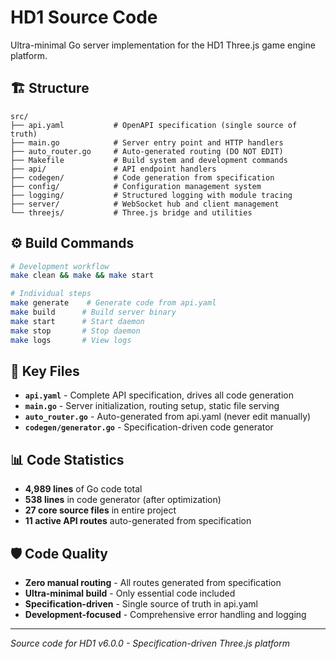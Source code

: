 # HD1 Source Code

Ultra-minimal Go server implementation for the HD1 Three.js game engine platform.

## 🏗️ Structure

```
src/
├── api.yaml           # OpenAPI specification (single source of truth)
├── main.go            # Server entry point and HTTP handlers
├── auto_router.go     # Auto-generated routing (DO NOT EDIT)
├── Makefile           # Build system and development commands
├── api/               # API endpoint handlers
├── codegen/           # Code generation from specification
├── config/            # Configuration management system
├── logging/           # Structured logging with module tracing
├── server/            # WebSocket hub and client management
└── threejs/           # Three.js bridge and utilities
```

## ⚙️ Build Commands

```bash
# Development workflow
make clean && make && make start

# Individual steps
make generate    # Generate code from api.yaml
make build      # Build server binary
make start      # Start daemon
make stop       # Stop daemon
make logs       # View logs
```

## 🔧 Key Files

- **`api.yaml`** - Complete API specification, drives all code generation
- **`main.go`** - Server initialization, routing setup, static file serving
- **`auto_router.go`** - Auto-generated from api.yaml (never edit manually)
- **`codegen/generator.go`** - Specification-driven code generator

## 📊 Code Statistics

- **4,989 lines** of Go code total
- **538 lines** in code generator (after optimization)
- **27 core source files** in entire project
- **11 active API routes** auto-generated from specification

## 🛡️ Code Quality

- **Zero manual routing** - All routes generated from specification
- **Ultra-minimal build** - Only essential code included
- **Specification-driven** - Single source of truth in api.yaml
- **Development-focused** - Comprehensive error handling and logging

---

*Source code for HD1 v6.0.0 - Specification-driven Three.js platform*